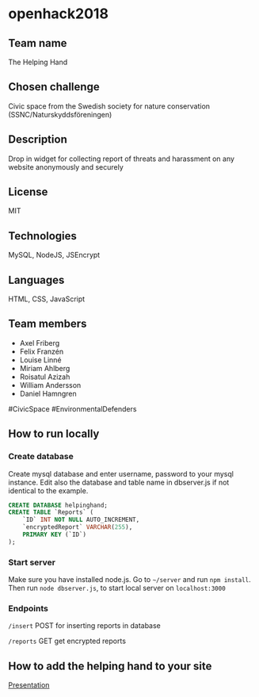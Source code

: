 # openhack2018

## Team name
The Helping Hand

## Chosen challenge
Civic space from the Swedish society for nature conservation (SSNC/Naturskyddsföreningen)

## Description
Drop in widget for collecting report of threats and harassment on any website anonymously and securely

## License
MIT

## Technologies
MySQL, NodeJS, JSEncrypt

## Languages
HTML, CSS, JavaScript

## Team members
* Axel Friberg
* Felix Franzén 
* Louise Linné 
* Miriam Ahlberg 
* Roisatul Azizah 
* William Andersson
* Daniel Hamngren

#CivicSpace
#EnvironmentalDefenders


## How to run locally
### Create database
Create mysql database and enter username, password to your mysql instance. Edit also the database and table name in dbserver.js if not identical to the example.

```sql
CREATE DATABASE helpinghand;
CREATE TABLE `Reports` (
	`ID` INT NOT NULL AUTO_INCREMENT,
	`encryptedReport` VARCHAR(255),
	PRIMARY KEY (`ID`)
);
```

### Start server
Make sure you have installed node.js.
Go to `~/server` and run `npm install`.
Then run `node dbserver.js`, to start local server on `localhost:3000`

### Endpoints
`/insert` POST for inserting reports in database

`/reports` GET get encrypted reports

## How to add the helping hand to your site


[Presentation](https://docs.google.com/presentation/d/1twS3HQCtWpYRTG477UpFG1ez8Sij0Vri6w2kSIZ9Ghc/edit#slide=id.g35f391192_00)
